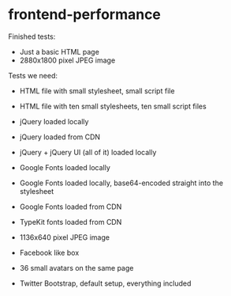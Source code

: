 frontend-performance
====================

Finished tests:
* Just a basic HTML page
* 2880x1800 pixel JPEG image

Tests we need:
* HTML file with small stylesheet, small script file
* HTML file with ten small stylesheets, ten small script files
* jQuery loaded locally
* jQuery loaded from CDN
* jQuery + jQuery UI (all of it) loaded locally

* Google Fonts loaded locally
* Google Fonts loaded locally, base64-encoded straight into the stylesheet
* Google Fonts loaded from CDN
* TypeKit fonts loaded from CDN
* 1136x640 pixel JPEG image
* Facebook like box
* 36 small avatars on the same page
* Twitter Bootstrap, default setup, everything included



